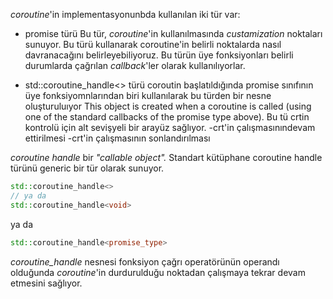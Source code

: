 _coroutine_'in implementasyonunbda kullanılan iki tür var:

- promise türü
Bu tür, _coroutine_'in kullanılmasında _custamization_ noktaları sunuyor. Bu türü kullanarak coroutine'in belirli noktalarda nasıl davranacağını belirleyebiliyoruz.
Bu türün üye fonksiyonları belirli durumlarda çağrılan _callback_'ler olarak kullanılıyorlar.

- std::coroutine_handle<> türü
coroutin başlatıldığında promise  sınıfının üye fonksiyomnlarından biri kullanılarak bu türden bir nesne oluşturuluıyor
This object is created when a coroutine is called (using one of the standard callbacks of the promise
type above). 
Bu tü crtin kontrolü için alt sevişyeli bir arayüz sağlıyor.
 -crt'in çalışmasınındevam ettirilmesi
-crt'in çalışmasının sonlandırılması


_coroutine handle_ bir _"callable object"._
Standart kütüphane coroutine handle türünü generic bir tür olarak sunuyor.

```cpp
std::coroutine_handle<>
// ya da
std::coroutine_handle<void>
``` 

ya da 

```cpp
std::coroutine_handle<promise_type>
``` 


_coroutine_handle_ nesnesi fonksiyon çağrı operatörünün operandı olduğunda _coroutine_'in durdurulduğu noktadan çalışmaya tekrar devam etmesini sağlıyor.


